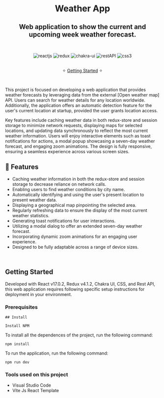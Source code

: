 <h1 align="center">Weather App</h1> 

<h2 align="center">Web application to show the current and upcoming week weather forecast.</h2>    

<br />
<p align="center">
    <img src="https://img.shields.io/badge/React_(17.0.2)-20232A?style=for-the-badge&logo=react&logoColor=61DAFB" alt="reactjs" />
    <img src="https://img.shields.io/badge/Redux_(4.1.2)-593D88?style=for-the-badge&logo=redux&logoColor=white" alt="redux" />
    <img src="https://img.shields.io/badge/Chakra%20UI-3bc7bd?style=for-the-badge&logo=chakraui&logoColor=white" alt="chakra-ui"/>
    <img src="https://img.shields.io/badge/Rest_API-02303A?style=for-the-badge&logo=react-router&logoColor=white" alt="restAPI"/>
    <img src="https://img.shields.io/badge/CSS3-1572B6?style=for-the-badge&logo=css3&logoColor=white" alt="css3"/>     
</p>

  <p align="center"> 
    <br />&#10023;
    <a href="#Getting-Started">Getting Started</a> &#10023;
  </p>



<br/>

This project is focused on developing a web application that provides weather forecasts by leveraging data from the external [Open weather map] API. Users can search for weather details for any location worldwide. Additionally, the application offers an automatic detection feature for the user's current location at startup, provided the user grants location access. 

Key features include caching weather data in both redux-store and session storage to minimize network requests, displaying maps for selected locations, and updating data synchronously to reflect the most current weather information. Users will enjoy interactive elements such as toast notifications for actions, a modal popup showcasing a seven-day weather forecast, and engaging zoom animations. The design is fully responsive, ensuring a seamless experience across various screen sizes.

## 🚀 Features
- Caching weather information in both the redux-store and session storage to decrease reliance on network calls.
- Enabling users to find weather conditions by city name.
- Automatically identifying and using the user's present location to present weather data.
- Displaying a geographical map pinpointing the selected area.
- Regularly refreshing data to ensure the display of the most current weather statistics.
- Generating toast notifications for user interactions.
- Utilizing a modal dialog to offer an extended seven-day weather forecast.
- Incorporating dynamic zoom animations for an engaging user experience.
- Designed to be fully adaptable across a range of device sizes.

<br/>

## Getting Started

Developed with React v17.0.2, Redux v4.1.2, Chakra UI, CSS, and Rest API, this web application requires following specific setup instructions for deployment in your environment.


### Prerequisites

```
## Install

Install NPM
```
To install all the dependences of the project, run the following command:
```
npm install
```
To run the application, run the following command:
```
npm run dev
```

### Tools used on this project

- Visual Studio Code
- Vite Js React Template
